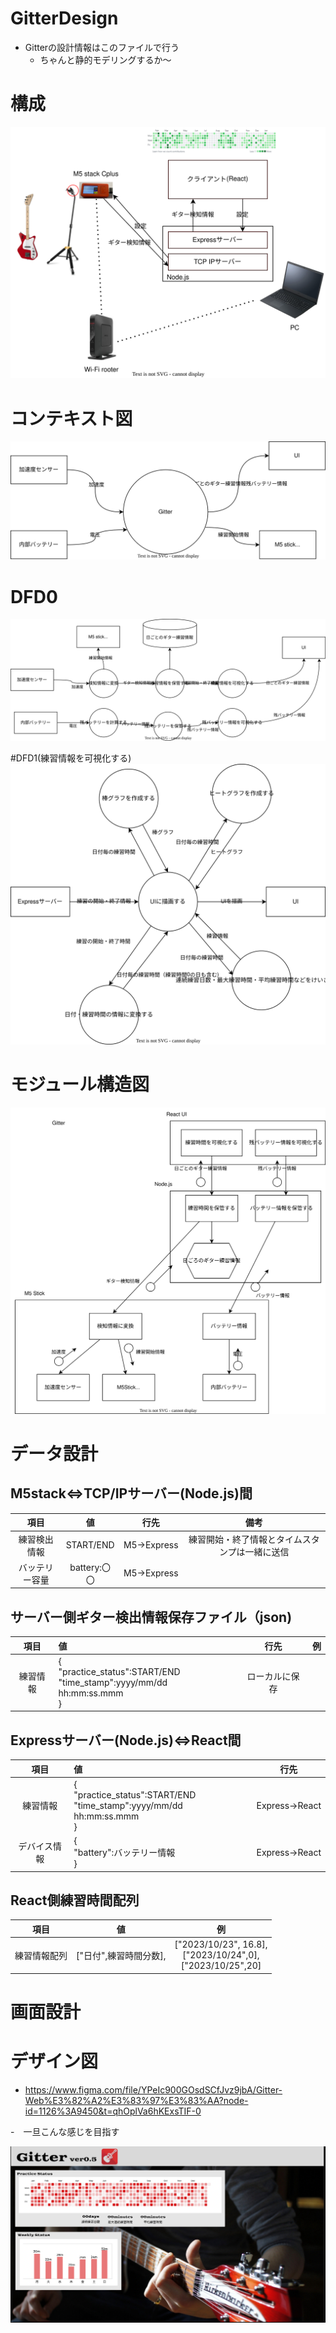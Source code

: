 # GitterDesign
- Gitterの設計情報はこのファイルで行う
  - ちゃんと静的モデリングするか～
# 構成
![picture 1](images/gitter.drawio.svg)  
# コンテキスト図
![context](images/context.drawio.svg)

# DFD0
![DFD0](images/DFD0.drawio.svg)

#DFD1(練習情報を可視化する)
![DFD1](images/DFD1.drawio.svg)

# モジュール構造図
![Module](images/module.drawio.svg)
# データ設計
## M5stack⇔TCP/IPサーバー(Node.js)間
| 項目 |値|行先|備考|
|:--:|:--:|:--:|:--:|
|練習検出情報|START/END|M5→Express|練習開始・終了情報とタイムスタンプは一緒に送信|
|バッテリー容量|battery:〇〇| M5→Express||

## サーバー側ギター検出情報保存ファイル（json)
| 項目 |値|行先|例|
|:--:|:--|:--:|:--|
|練習情報|{<br>"practice_status":START/END<br>"time_stamp":yyyy/mm/dd hh:mm:ss.mmm<br>}|ローカルに保存|

## Expressサーバー(Node.js)⇔React間
| 項目 |値|行先|
|:--:|:--|:--:|
|練習情報|{<br>"practice_status":START/END<br>"time_stamp":yyyy/mm/dd hh:mm:ss.mmm<br>}|Express→React|{"ID":aaaaaaa<br>"practice_start_time":2023/07/22 17:56:39 <br>"practice_end_time":2023/07/23 18:09:32}|
|デバイス情報|{<br>"battery":バッテリー情報<br>}|Express→React|

## React側練習時間配列
|項目|値|例|
|:--:|:--:|:--:|
|練習情報配列|["日付",練習時間分数],|["2023/10/23", 16.8],<br>["2023/10/24",0],<br>["2023/10/25",20]

# 画面設計
# デザイン図
- https://www.figma.com/file/YPeIc900GOsdSCfJvz9jbA/Gitter-Web%E3%82%A2%E3%83%97%E3%83%AA?node-id=1126%3A9450&t=qhOplVa6hKExsTIF-0

-　一旦こんな感じを目指す
  
  ![design](20230305230629.png)